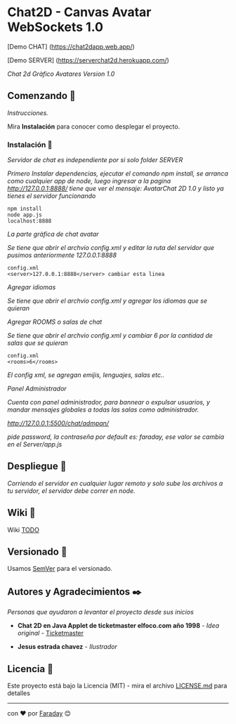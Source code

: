 # Chat2D - Canvas Avatar WebSockets 1.0

[Demo CHAT] (https://chat2dapp.web.app/)

[Demo SERVER] (https://serverchat2d.herokuapp.com/)
 

_Chat 2d Gràfico Avatares Version 1.0_

## Comenzando 🚀

_Instrucciones._

Mira **Instalación** para conocer como desplegar el proyecto.

### Instalación 🔧

_Servidor de chat es independiente por si solo folder SERVER_

_Primero Instalar dependencias, ejecutar el comando npm install, se arranca como cualquier app de node, luego ingresar a la pagina http://127.0.0.1:8888/ tiene que ver el mensaje: AvatarChat 2D 1.0 y listo ya tienes el servidor funcionando_

```
npm install
node app.js
localhost:8888
```

_La parte gràfica de chat avatar_

_Se tiene que abrir el archvio config.xml y editar la ruta del servidor que pusimos anteriormente 127.0.0.1:8888_

```
config.xml 
<server>127.0.0.1:8888</server> cambiar esta linea

```
_Agregar idiomas_

_Se tiene que abrir el archvio config.xml y agregar los idiomas que se quieran_

_Agregar ROOMS o salas de chat_

_Se tiene que abrir el archvio config.xml y cambiar <rooms>6</rooms> por la cantidad de salas que se quieran_
```
config.xml 
<rooms>6</rooms>

```

_El config xml, se agregan emijis, lenguajes, salas etc.._

_Panel Administrador_

_Cuenta con panel administrador, para bannear o expulsar usuarios, y mandar mensajes globales a todas las salas como administrador._

_http://127.0.0.1:5500/chat/admpan/_

_pide password, la contraseña por default es: faraday, ese valor se cambia en el Server/app.js_


## Despliegue 💫

_Corriendo el servidor en cualquier lugar remoto y solo sube los archivos a tu servidor, el servidor debe correr en node._

## Wiki 📖

Wiki [TODO](https://github.com/)

## Versionado 📌

Usamos [SemVer](http://semver.org/) para el versionado.

## Autores y Agradecimientos ✒️

_Personas que ayudaron a levantar el proyecto desde sus inicios_

* **Chat 2D en Java Applet de ticketmaster elfoco.com año 1998** - *Idea original* - [Ticketmaster](https://www.ticketmaster.com/)

* **Jesus estrada chavez** - *Ilustrador*

## Licencia 📄

Este proyecto está bajo la Licencia (MIT) - mira el archivo [LICENSE.md](LICENSE.md) para detalles

---
 con ❤️ por [Faraday](https://github.com/faraday1987) 😊
